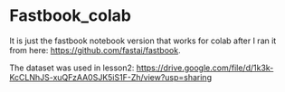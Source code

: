 # Fastbook_colab
It is just the fastbook notebook version that works for colab after I ran it from here: https://github.com/fastai/fastbook.


The dataset was used in lesson2: https://drive.google.com/file/d/1k3k-KcCLNhJS-xuQFzAA0SJK5iS1F-Zh/view?usp=sharing
